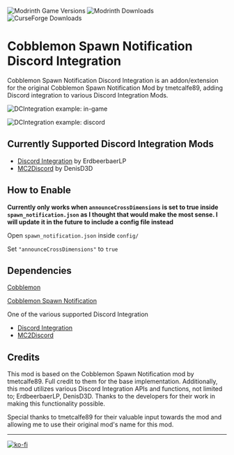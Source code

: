 ![Modrinth Game Versions](https://img.shields.io/modrinth/game-versions/GjyKHwb6?style=for-the-badge&logo=modrinth&label=FABRIC%20%2F%20NEOFORGE&color=00af5c&link=https%3A%2F%2Fmodrinth.com%2Fmod%2Fcobblemon-spawn-notification-for-discord&labelColor=444444)
![Modrinth Downloads](https://img.shields.io/modrinth/dt/GjyKHwb6?style=for-the-badge&logo=modrinth&color=00af5c&label=%20&labelColor=444444)
![CurseForge Downloads](https://img.shields.io/curseforge/dt/1239095?style=for-the-badge&logo=curseforge&label=%20&labelColor=444444&color=e04e14&link=https%3A%2F%2Fwww.curseforge.com%2Fminecraft%2Fmc-mods%2Fcobblemon-spawn-notification-discord-integration)

# Cobblemon Spawn Notification Discord Integration

Cobblemon Spawn Notification Discord Integration is an addon/extension for the original Cobblemon Spawn Notification Mod by tmetcalfe89, adding Discord integration to various Discord Integration Mods.

![DCIntegration example: in-game](https://cdn.modrinth.com/data/GjyKHwb6/images/830beb76740f4c18d1fa18d940bbbfddaac53549.png)

![DCIntegration example: discord](https://cdn.modrinth.com/data/GjyKHwb6/images/4444a57c4463ce77cc165de3a528767d3fd3928b.png)

## Currently Supported Discord Integration Mods

- [Discord Integration](https://modrinth.com/plugin/dcintegration) by ErdbeerbaerLP
- [MC2Discord](https://modrinth.com/mod/mc2discord) by DenisD3D

## How to Enable

**Currently only works when ``announceCrossDimensions`` is set to true inside ``spawn_notification.json`` as I thought that would make the most sense. I will update it in the future to include a config file instead**

Open ``spawn_notification.json`` inside ``config/``

Set ``"announceCrossDimensions"`` to ``true``

## Dependencies

[Cobblemon](https://modrinth.com/mod/cobblemon)

[Cobblemon Spawn Notification](https://modrinth.com/mod/cobblemon-spawn-notification)

One of the various supported Discord Integration

- [Discord Integration](https://modrinth.com/plugin/dcintegration)
- [MC2Discord](https://modrinth.com/mod/mc2discord)

## Credits

This mod is based on the Cobblemon Spawn Notification mod by tmetcalfe89. Full credit to them for the base implementation. Additionally, this mod utilizes various Discord Integration APIs and functions, not limited to; ErdbeerbaerLP, DenisD3D. Thanks to the developers for their work in making this functionality possible.

Special thanks to tmetcalfe89 for their valuable input towards the mod and allowing me to use their original mod's name for this mod.

------

[![ko-fi](https://ko-fi.com/img/githubbutton_sm.svg)](https://ko-fi.com/L3L11CY3WS)
